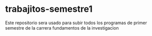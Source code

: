 # trabajitos-semestre1
Este repositorio sera usado para subir todos los programas de primer semestre de la carrera fundamentos de la investigacion
